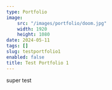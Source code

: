 ```yaml
---
type: Portfolio
image: 
    src: "/images/portfolio/doom.jpg" 
    width: 1920
    height: 1080
date: 2024-05-11
tags: []
slug: testportfolio1
enabled: false
title: Test Portfolio 1
---
```

super test